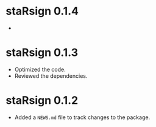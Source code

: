 # staRsign 0.1.4
* 

# staRsign 0.1.3

* Optimized the code.
* Reviewed the dependencies.

# staRsign 0.1.2

* Added a `NEWS.md` file to track changes to the package.
